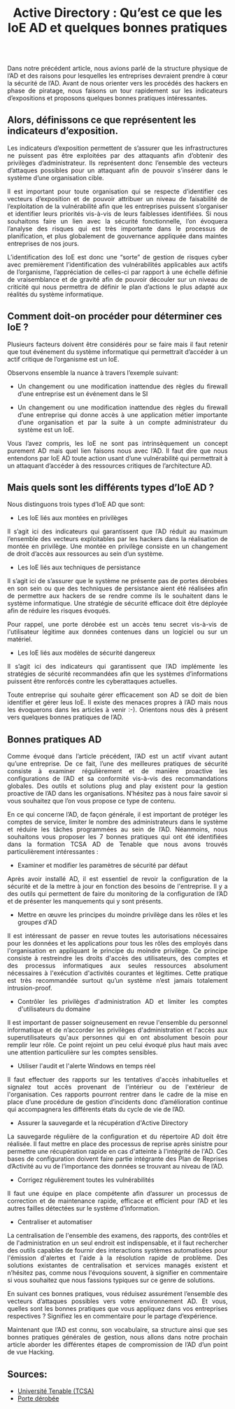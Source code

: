 
<div align="center">

<h1><strong>Active Directory : Qu’est ce que les IoE AD et quelques bonnes pratiques</strong></h1>

</div>
<br/>
<br/>

<p align="justify"> Dans notre précédent article, nous avions parlé de la structure physique de l’AD et des raisons pour lesquelles les entreprises devraient prendre à cœur la sécurité de l’AD. Avant de nous orienter vers les procédés des hackers en phase de piratage, nous faisons un tour rapidement sur les indicateurs d’expositions et proposons quelques bonnes pratiques intéressantes.</p>
 
## Alors, définissons ce que représentent les indicateurs d’exposition.
 
<p align="justify"> Les indicateurs d’exposition permettent de s’assurer que les infrastructures ne puissent pas être exploitées par des attaquants afin d’obtenir des privilèges d’administrateur. Ils représentent donc l’ensemble des vecteurs d’attaques possibles pour un attaquant afin de pouvoir s’insérer dans le système d’une organisation cible.</p>

<p align="justify"> Il est important pour toute organisation qui se respecte d’identifier ces vecteurs d’exposition et de pouvoir attribuer un niveau de faisabilité de l’exploitation de la vulnérabilité afin que les entreprises puissent s’organiser et identifier leurs priorités vis-à-vis de leurs faiblesses identifiées. Si nous souhaitons faire un lien avec la sécurité fonctionnelle, l’on évoquera l’analyse des risques qui est très importante dans le processus de planification, et plus globalement de gouvernance appliquée dans maintes entreprises de nos jours.</p>

<p align="justify"> L’identification des IoE est donc une “sorte” de gestion de risques cyber avec premièrement l’identification des vulnérabilités applicables aux actifs de l’organisme, l’appréciation de celles-ci par rapport à une échelle définie de vraisemblance et de gravité afin de pouvoir découler sur un niveau de criticité qui nous permettra de définir le plan d’actions le plus adapté aux réalités du système informatique.</p>

## Comment doit-on procéder pour déterminer ces IoE ?
 
<p align="justify"> Plusieurs facteurs doivent être considérés pour se faire mais il faut retenir que tout événement du système informatique qui permettrait d’accéder à un actif critique de l’organisme est un IoE.

Observons ensemble la nuance à travers l’exemple suivant:</p>

- <p align="justify"> Un changement ou une modification inattendue des règles du firewall d’une entreprise est un événement dans le SI
  
- <p align="justify"> Un changement ou une modification inattendue des règles du firewall d’une entreprise qui donne accès à une application métier importante d’une organisation et par la suite à un compte administrateur du système est un IoE.

<p align="justify"> Vous l’avez compris, les IoE ne sont pas intrinsèquement un concept purement AD mais quel lien faisons nous avec l’AD. Il faut dire que nous entendons par IoE AD toute action usant d’une vulnérabilité qui permettrait à un attaquant d’accéder à des ressources critiques de l’architecture AD. </p>

## Mais quels sont les différents types d’IoE AD ?

<p align="justify"> Nous distinguons trois types d’IoE AD que sont:</p>

  - <p align="justify">Les IoE liés aux montées en privilèges

<p align="justify"> Il s’agit ici des indicateurs qui garantissent que l’AD réduit au maximum l’ensemble des vecteurs exploitables par les hackers dans la réalisation de montée en privilège. Une montée en privilège consiste en un changement de droit d’accès aux ressources au sein d’un système.</p>
 
  - <p align="justify">Les IoE liés aux techniques de persistance
  
<p align="justify"> Il s’agit ici de s’assurer que le système ne présente pas de portes dérobées en son sein ou que des techniques de persistance aient été réalisées afin de permettre aux hackers de se rendre comme ils le souhaitent dans le système informatique. Une stratégie de sécurité efficace doit être déployée afin de réduire les risques évoqués.</p>

<p align="justify">Pour rappel, une porte dérobée est un accès tenu secret vis-à-vis de l'utilisateur légitime aux données contenues dans un logiciel ou sur un matériel.</p>

  - <p align="justify">Les IoE liés aux modèles de sécurité dangereux

<p align="justify">Il s’agit ici des indicateurs qui garantissent que l’AD implémente les stratégies de sécurité recommandées afin que les systèmes d’informations puissent être renforcés contre les cyberattaques actuelles.</p>

<p align="justify">Toute entreprise qui souhaite gérer efficacement son AD se doit de bien identifier et gérer leus IoE. Il existe des menaces propres à l’AD mais nous les évoquerons dans les articles à venir :-). Orientons nous dès à présent vers quelques bonnes pratiques de l’AD.</p>

## Bonnes pratiques AD

<p align="justify"> Comme évoqué dans l’article précédent, l’AD est un actif vivant autant qu’une entreprise. De ce fait, l’une des meilleures pratiques de sécurité consiste à examiner régulièrement et de manière proactive les configurations de l’AD et sa conformité vis-à-vis des recommandations globales. Des outils et solutions plug and play existent pour la gestion proactive de l’AD dans les organisations. N’hésitez pas à nous faire savoir si vous souhaitez que l’on vous propose ce type de contenu.</p>

<p align="justify"> En ce qui concerne l’AD, de façon générale, il est important de protéger les comptes de service, limiter le nombre des administrateurs dans le système et réduire les tâches programmées au sein de l’AD. Néanmoins, nous souhaitons vous proposer les 7 bonnes pratiques qui ont été identifiées dans la formation TCSA AD de Tenable que nous avons trouvés particulièrement intéressantes :</p>
 
  - <p align="justify"> Examiner et modifier les paramètres de sécurité par défaut
<p align="justify">Après avoir installé AD, il est essentiel de revoir la configuration de la sécurité et de la mettre à jour en fonction des besoins de l'entreprise. Il y a des outils qui permettent de faire du monitoring de la configuration de l’AD et de présenter les manquements qui y sont présents.</p>

  - <p align="justify"> Mettre en œuvre les principes du moindre privilège dans les rôles et les groupes d'AD
<p align="justify"> Il est intéressant de passer en revue toutes les autorisations nécessaires pour les données et les applications pour tous les rôles des employés dans l'organisation en appliquant le principe du moindre privilège. Ce principe consiste à restreindre les droits d'accès des utilisateurs, des comptes et des processus informatiques aux seules ressources absolument nécessaires à l'exécution d'activités courantes et légitimes. Cette pratique est très recommandée surtout qu’un système n’est jamais totalement intrusion-proof.</p> 

  - <p align="justify">Contrôler les privilèges d'administration AD et limiter les comptes d'utilisateurs du domaine
<p align="justify">Il est important de passer soigneusement en revue l'ensemble du personnel informatique et de n’accorder les privilèges d'administration et l'accès aux superutilisateurs qu'aux personnes qui en ont absolument besoin pour remplir leur rôle. Ce point rejoint un peu celui évoqué plus haut mais avec une attention particulière sur les comptes sensibles.</p> 

  - <p align="justify">Utiliser l'audit et l'alerte Windows en temps réel
<p align="justify">Il faut effectuer des rapports sur les tentatives d'accès inhabituelles et signalez tout accès provenant de l'intérieur ou de l'extérieur de l'organisation. Ces rapports pourront rentrer dans le cadre de la mise en place d’une procédure de gestion d’incidents donc d’amélioration continue qui accompagnera les différents états du cycle de vie de l’AD.</p> 
 
  - <p align="justify">Assurer la sauvegarde et la récupération d'Active Directory
<p align="justify">La sauvegarde régulière de la configuration et du répertoire AD doit être réalisée. Il faut mettre en place des processus de reprise après sinistre pour permettre une récupération rapide en cas d'atteinte à l'intégrité de l'AD. Ces bases de configuration doivent faire partie intégrante des Plan de Reprises d’Activité au vu de l’importance des données se trouvant au niveau de l’AD.</p> 

  - <p align="justify">Corrigez régulièrement toutes les vulnérabilités
<p align="justify">Il faut une équipe en place compétente afin d’assurer un processus de correction et de maintenance rapide, efficace et efficient pour l’AD et les autres failles détectées sur le système d’information.</p> 

  - <p align="justify">Centraliser et automatiser
<p align="justify">La centralisation de l'ensemble des examens, des rapports, des contrôles et de l'administration en un seul endroit est indispensable, et il faut rechercher des outils capables de fournir des interactions systèmes automatisées pour l'émission d'alertes et l'aide à la résolution rapide de problème. Des solutions existantes de centralisation et services managés existent et n’hésitez pas, comme nous l'évoquions souvent, à signifier en commentaire si vous souhaitez que nous fassions typiques sur ce genre de solutions.</p> 

<p align="justify">En suivant ces bonnes pratiques, vous réduisez assurément l’ensemble des vecteurs d’attaques possibles vers votre environnement AD. Et vous, quelles sont les bonnes pratiques que vous appliquez dans vos entreprises respectives ? Signifiez les en commentaire pour le partage d’expérience.</p> 
 
<p align="justify">Maintenant que l’AD est connu, son vocabulaire, sa structure ainsi que ses bonnes pratiques générales de gestion, nous allons dans notre prochain article aborder les différentes étapes de compromission de l’AD d’un point de vue Hacking.</p> 
 
## Sources:

- [Université Tenable (TCSA)](https://University.tenable.com)
- [Porte dérobée](https://www.cnil.fr/fr/definition/porte-derobee-ou-backdoor) 
 
 
 
 
 
 
 
 
 
 
 
 
 
 
 
 
 
 
 
